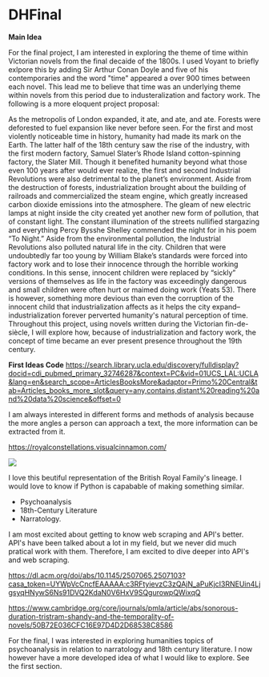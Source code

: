 # DHFinal

**Main Idea**

For the final project, I am interested in exploring the theme of time within Victorian novels from the final decaide of the 1800s. I used Voyant to briefly exlpore this by adding Sir Arthur Conan Doyle and five of his contemporaries and the word "time" appeared a over 900 times between each novel. This lead me to believe that time was an underlying theme within novels from this period due to industeralization and factory work. The following is a more eloquent project proposal:

As the metropolis of London expanded, it ate, and ate, and ate. Forests were deforested to fuel expansion like never before seen. For the first and most violently noticeable time in history, humanity had made its mark on the Earth. The latter half of the 18th century saw the rise of the industry, with the first modern factory, Samuel Slater’s Rhode Island cotton-spinning factory, the Slater Mill. Though it benefited humanity beyond what those even 100 years after would ever realize, the first and second Industrial Revolutions were also detrimental to the planet’s environment. Aside from the destruction of forests, industrialization brought about the building of railroads and commercialized the steam engine, which greatly increased carbon dioxide emissions into the atmosphere. The gleam of new electric lamps at night inside the city created yet another new form of pollution, that of constant light. The constant illumination of the streets nullified stargazing and everything Percy Bysshe Shelley commended the night for in his poem “To Night.” Aside from the environmental pollution, the Industrial Revolutions also polluted natural life in the city. Children that were undoubtedly far too young by William Blake’s standards were forced into factory work and to lose their innocence through the horrible working conditions. In this sense, innocent children were replaced by “sickly” versions of themselves as life in the factory was exceedingly dangerous and small children were often hurt or maimed doing work (Yeats 53). There is however, something more devious than even the corruption of the innocent child that industrialization affects as it helps the city expand– industrialization forever perverted humanity's natural perception of time. Throughout this project, using novels written during the Victorian fin-de-siècle, I will explore how, because of industrialization and factory work, the concept of time became an ever present presence throughout the 19th century.

**First Ideas Code** 
<https://search.library.ucla.edu/discovery/fulldisplay?docid=cdi_pubmed_primary_32746287&context=PC&vid=01UCS_LAL:UCLA&lang=en&search_scope=ArticlesBooksMore&adaptor=Primo%20Central&tab=Articles_books_more_slot&query=any,contains,distant%20reading%20and%20data%20science&offset=0>

I am always interested in different forms and methods of analysis because the more angles a person can approach a text, the more information can be extracted from it. 

<https://royalconstellations.visualcinnamon.com/>

<!DOCTYPE html>
<html>
<head>

<img src="https://d33wubrfki0l68.cloudfront.net/052ebd99d1a3471ad026a008e26c5620c029d9cc/c2c0b/img/portfolio/2016/royal-constellations/royal_constellations_detail_4.jpg">

</head>
</body>
</html>

I love this beutiful representation of the British Royal Family's lineage. I would love to know if Python is capabable of making something similar. 

* Psychoanalysis 
* 18th-Century Literature 
* Narratology.

I am most excited about getting to know web scraping and API's better. API's have been talked about a lot in my field, but we never did much pratical work with them. Therefore, I am excited to dive deeper into API's and web scraping. 

<https://dl.acm.org/doi/abs/10.1145/2507065.2507103?casa_token=UYWpVcCncfEAAAAA:c3RFtyievzC3zQAjN_aPuKjcI3RNEUin4LjgsyqHNywS6Ns91DVQ2KdaN0V6HxV9SQgurowpQWixqQ>

<https://www.cambridge.org/core/journals/pmla/article/abs/sonorous-duration-tristram-shandy-and-the-temporality-of-novels/50B72E036CFC16E97D4D2D68538C8586>

For the final, I was interested in exploring humanities topics of psychoanalysis in relation to narratology and 18th century literature. I now however have a more developed idea of what I would like to explore. See the first section. 